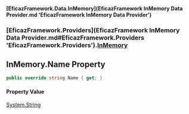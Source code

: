 #### [EficazFramework.Data.InMemory](EficazFramework InMemory Data Provider.md 'EficazFramework InMemory Data Provider')
### [EficazFramework.Providers](EficazFramework InMemory Data Provider.md#EficazFramework.Providers 'EficazFramework.Providers').[InMemory](EficazFramework.Providers/InMemory.md 'EficazFramework.Providers.InMemory')

## InMemory.Name Property

```csharp
public override string Name { get; }
```

#### Property Value
[System.String](https://docs.microsoft.com/en-us/dotnet/api/System.String 'System.String')